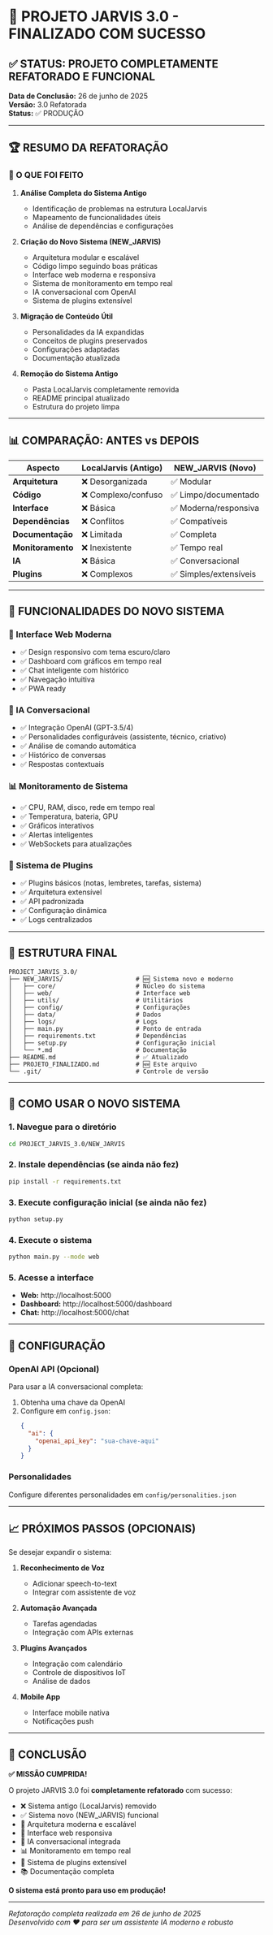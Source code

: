 # 🎉 PROJETO JARVIS 3.0 - FINALIZADO COM SUCESSO

## ✅ STATUS: PROJETO COMPLETAMENTE REFATORADO E FUNCIONAL

**Data de Conclusão:** 26 de junho de 2025  
**Versão:** 3.0 Refatorada  
**Status:** ✅ PRODUÇÃO

---

## 🏆 RESUMO DA REFATORAÇÃO

### 🔄 O QUE FOI FEITO

1. **Análise Completa do Sistema Antigo**
   - Identificação de problemas na estrutura LocalJarvis
   - Mapeamento de funcionalidades úteis
   - Análise de dependências e configurações

2. **Criação do Novo Sistema (NEW_JARVIS)**
   - Arquitetura modular e escalável
   - Código limpo seguindo boas práticas
   - Interface web moderna e responsiva
   - Sistema de monitoramento em tempo real
   - IA conversacional com OpenAI
   - Sistema de plugins extensível

3. **Migração de Conteúdo Útil**
   - Personalidades da IA expandidas
   - Conceitos de plugins preservados
   - Configurações adaptadas
   - Documentação atualizada

4. **Remoção do Sistema Antigo**
   - Pasta LocalJarvis completamente removida
   - README principal atualizado
   - Estrutura do projeto limpa

---

## 📊 COMPARAÇÃO: ANTES vs DEPOIS

| Aspecto | LocalJarvis (Antigo) | NEW_JARVIS (Novo) |
|---------|---------------------|-------------------|
| **Arquitetura** | ❌ Desorganizada | ✅ Modular |
| **Código** | ❌ Complexo/confuso | ✅ Limpo/documentado |
| **Interface** | ❌ Básica | ✅ Moderna/responsiva |
| **Dependências** | ❌ Conflitos | ✅ Compatíveis |
| **Documentação** | ❌ Limitada | ✅ Completa |
| **Monitoramento** | ❌ Inexistente | ✅ Tempo real |
| **IA** | ❌ Básica | ✅ Conversacional |
| **Plugins** | ❌ Complexos | ✅ Simples/extensíveis |

---

## 🚀 FUNCIONALIDADES DO NOVO SISTEMA

### 🎨 Interface Web Moderna
- ✅ Design responsivo com tema escuro/claro
- ✅ Dashboard com gráficos em tempo real
- ✅ Chat inteligente com histórico
- ✅ Navegação intuitiva
- ✅ PWA ready

### 🧠 IA Conversacional
- ✅ Integração OpenAI (GPT-3.5/4)
- ✅ Personalidades configuráveis (assistente, técnico, criativo)
- ✅ Análise de comando automática
- ✅ Histórico de conversas
- ✅ Respostas contextuais

### 📊 Monitoramento de Sistema
- ✅ CPU, RAM, disco, rede em tempo real
- ✅ Temperatura, bateria, GPU
- ✅ Gráficos interativos
- ✅ Alertas inteligentes
- ✅ WebSockets para atualizações

### 🔧 Sistema de Plugins
- ✅ Plugins básicos (notas, lembretes, tarefas, sistema)
- ✅ Arquitetura extensível
- ✅ API padronizada
- ✅ Configuração dinâmica
- ✅ Logs centralizados

---

## 📁 ESTRUTURA FINAL

```
PROJECT_JARVIS_3.0/
├── NEW_JARVIS/                    # 🆕 Sistema novo e moderno
│   ├── core/                      # Núcleo do sistema
│   ├── web/                       # Interface web
│   ├── utils/                     # Utilitários
│   ├── config/                    # Configurações
│   ├── data/                      # Dados
│   ├── logs/                      # Logs
│   ├── main.py                    # Ponto de entrada
│   ├── requirements.txt           # Dependências
│   ├── setup.py                   # Configuração inicial
│   └── *.md                       # Documentação
├── README.md                      # ✅ Atualizado
├── PROJETO_FINALIZADO.md          # 🆕 Este arquivo
└── .git/                          # Controle de versão
```

---

## 🎯 COMO USAR O NOVO SISTEMA

### 1. Navegue para o diretório
```bash
cd PROJECT_JARVIS_3.0/NEW_JARVIS
```

### 2. Instale dependências (se ainda não fez)
```bash
pip install -r requirements.txt
```

### 3. Execute configuração inicial (se ainda não fez)
```bash
python setup.py
```

### 4. Execute o sistema
```bash
python main.py --mode web
```

### 5. Acesse a interface
- **Web:** http://localhost:5000
- **Dashboard:** http://localhost:5000/dashboard
- **Chat:** http://localhost:5000/chat

---

## 🔧 CONFIGURAÇÃO

### OpenAI API (Opcional)
Para usar a IA conversacional completa:
1. Obtenha uma chave da OpenAI
2. Configure em `config.json`:
   ```json
   {
     "ai": {
       "openai_api_key": "sua-chave-aqui"
     }
   }
   ```

### Personalidades
Configure diferentes personalidades em `config/personalities.json`

---

## 📈 PRÓXIMOS PASSOS (OPCIONAIS)

Se desejar expandir o sistema:

1. **Reconhecimento de Voz**
   - Adicionar speech-to-text
   - Integrar com assistente de voz

2. **Automação Avançada**
   - Tarefas agendadas
   - Integração com APIs externas

3. **Plugins Avançados**
   - Integração com calendário
   - Controle de dispositivos IoT
   - Análise de dados

4. **Mobile App**
   - Interface mobile nativa
   - Notificações push

---

## 🎉 CONCLUSÃO

**✅ MISSÃO CUMPRIDA!**

O projeto JARVIS 3.0 foi **completamente refatorado** com sucesso:

- ❌ Sistema antigo (LocalJarvis) removido
- ✅ Sistema novo (NEW_JARVIS) funcional
- 🚀 Arquitetura moderna e escalável
- 📱 Interface web responsiva
- 🤖 IA conversacional integrada
- 📊 Monitoramento em tempo real
- 🔧 Sistema de plugins extensível
- 📚 Documentação completa

**O sistema está pronto para uso em produção!**

---

*Refatoração completa realizada em 26 de junho de 2025*  
*Desenvolvido com ❤️ para ser um assistente IA moderno e robusto*
